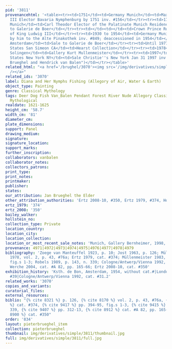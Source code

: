```yaml
---
pid: '3811'
provenancehtml: '<table><tr><td>1751</td><td>Germany Munich</td><td>Maximilian Joseph
  III Elector Bavaria Nymphenburg by 1751 inv. #156</td></tr><tr><td>1799</td><td>Germany
  Munich</td><td>Carl Theodor Elector of the Palatinate Munich Residence inv. #389</td></tr><tr><td>1923</td><td>Germany</td><td>Sale
  to Galerie de Boer</td></tr><tr><td></td><td></td><td>Crown Prince Ruprecht son
  of King Ludwig III</td></tr><tr><td>1930 to 1954</td><td>Germany Munich</td><td>Loaned
  by him to the Alte Pinakothek inv. #849; deaccessioned in 1954</td></tr><tr><td>1954</td><td>Netherlands
  Amsterdam</td><td>Sale to Galerie de Boer</td></tr><tr><td>Until 1977</td><td>United
  States San Simeon CA</td><td>Hearst Collection</td></tr><tr><td>1978</td><td>Germany
  Solingen</td><td>Gallery Kurt Mullenmeister</td></tr><tr><td>1997</td><td>United
  States New York NY</td><td>Sale Christie''s New York Jan 31 1997 inv. #14 (as "Jan
  Brueghel and Hendrick van Balen")</td></tr></table>'
related_html: "<a href='/brughel/3070'><img src='/img/derivatives/simple/3070/thumbnail.jpg'
  /></a>"
related_ids: '3070'
label: Diana and Her Nymphs Fishing (Allegory of Air, Water & Earth)
object_type: Painting
genre: Classical Mythology
tags: Deer Dog Fish Van_Balen Pendant Forest River Nude Allegory Classical History
  Mythological
realdate: 1621-1625
height_cm: '58.7'
width_cm: '81'
diameter_cm:
plate_dimensions:
support: Panel
drawing_medium:
signature:
signature_location:
support_marks:
further_inscription:
collaborators: vanbalen
collaborator_notes:
collectors_patrons:
print_type:
print_notes:
printmaker:
publisher:
states:
our_attribution: Jan Brueghel the Elder
other_attribution_authorities: 'Ertz 2008-10, #350, Ertz 1979, #374, Honig database'
ertz_1979: '374'
ertz_2008: '350'
bailey_walker:
hollstein_no:
collection_type: Private
location_country:
location_city:
location_collection:
location_or_most_recent_sale_notes: 'Munich, Gallery Bernheimer, 1998, cat. #7'
provenance: 4971|4972|4973|4974|4975|4976|4977|4978|4979
bibliography: 'Zoege van Manteuffel 1923, p. 10; Jost 1963, p. 126; Müllenmeister
  1978, vol. 2, p. 43, #76a; Ertz 1979, cat. #374; Müllenmeister 1983, pp. 394-95,
  fig.s 1-3; Robels 1989, p. 143, n. 339; Cologne/Antwerp/Vienna 1992, pp. 312-13;
  Werche 2004, cat. #A 82, pp. 165-66; Ertz 2008-10, cat. #350'
exhibition_history: 'Ksth. de Bon, Amsterdam, 1954, without cat.#|London 1979, cat.
  #39|Cologne/Antwerp/Vienna 1992, cat. #31.2'
related_works: '3070'
copies_and_variants:
curatorial_files:
external_resources:
biblio: "{% cite 8321 %} p. 126, {% cite 8170 %} vol. 2, p. 43, #76a, {% cite 9004
  %} cat. #374, {% cite 9417 %} pp. 394-95, fig.s 1-3, {% cite 9415 %} p. 143, n.
  339, {% cite 9407 %} pp. 312-13, {% cite 8912 %} cat. #A 82, pp. 165-66, {% cite
  8900 %} cat. #350"
order: '834'
layout: pieterbrueghel_item
collection: pieterbrueghel
thumbnail: img/derivatives/simple/3811/thumbnail.jpg
full: img/derivatives/simple/3811/full.jpg
---
```

